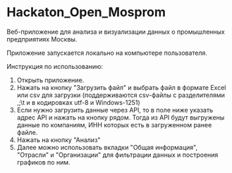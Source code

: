 # Hackaton_Open_Mosprom

Веб-приложение для анализа и визуализации данных о промышленных предприятиях Москвы.

Приложение запускается локально на компьютере пользователя.

Инструкция по использованию:
1. Открыть приложение.
2. Нажать на кнопку "Загрузить файл" и выбрать файл в формате Excel или csv для загрузки (поддерживаются csv-файлы с разделителями ,;\t и в кодировках utf-8 и Windows-1251)
3. Если нужно загрузить данные через API, то в поле ниже указать адрес API и нажать на кнопку рядом. Тогда из API будут выгружены данные по компаниям, ИНН которых есть в загруженном ранее файле.
4. Нажать на кнопку "Анализ"
5. Далее можно использовать вкладки "Общая информация", "Отрасли" и "Организации" для фильтрации данных и построения графиков по ним.
